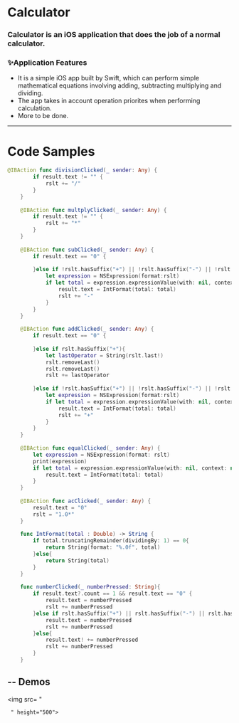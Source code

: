 # Calculator
### Calculator is an iOS application that does the job of a normal calculator.

###  ✨Application Features
- It is a simple iOS app built by Swift, which can perform simple mathematical equations involving adding, subtracting multiplying and dividing.
- The app takes in account operation priorites when performing calculation.
- More to be done.

---
# Code Samples
```swift
@IBAction func divisionClicked(_ sender: Any) {
        if result.text != "" {
            rslt += "/"
        }
    }
    
    @IBAction func multplyClicked(_ sender: Any) {
        if result.text != "" {
            rslt += "*"
        }
    }
    
    @IBAction func subClicked(_ sender: Any) {
        if result.text == "0" {
            
        }else if !rslt.hasSuffix("+") || !rslt.hasSuffix("-") || !rslt.hasSuffix("*") || !rslt.hasSuffix("/"){
            let expression = NSExpression(format:rslt)
            if let total = expression.expressionValue(with: nil, context: nil) as? Double {
                result.text = IntFormat(total: total)
                rslt += "-"
            }
        }
    }
    
    @IBAction func addClicked(_ sender: Any) {
        if result.text == "0" {
            
        }else if rslt.hasSuffix("+"){
            let lastOperator = String(rslt.last!)
            rslt.removeLast()
            rslt.removeLast()
            rslt += lastOperator
            
        }else if !rslt.hasSuffix("+") || !rslt.hasSuffix("-") || !rslt.hasSuffix("*") || !rslt.hasSuffix("/"){
            let expression = NSExpression(format:rslt)
            if let total = expression.expressionValue(with: nil, context: nil) as? Double {
                result.text = IntFormat(total: total)
                rslt += "+"
            }
        }
    }
    
    @IBAction func equalClicked(_ sender: Any) {
        let expression = NSExpression(format: rslt)
        print(expression)
        if let total = expression.expressionValue(with: nil, context: nil) as? Double{
            result.text = IntFormat(total: total)
        }
    }
    
    @IBAction func acClicked(_ sender: Any) {
        result.text = "0"
        rslt = "1.0*"
    }
    
    func IntFormat(total : Double) -> String {
        if total.truncatingRemainder(dividingBy: 1) == 0{
            return String(format: "%.0f", total)
        }else{
            return String(total)
        }
    }
    
    func numberClicked(_ numberPressed: String){
        if result.text?.count == 1 && result.text == "0" {
            result.text = numberPressed
            rslt += numberPressed
        }else if rslt.hasSuffix("+") || rslt.hasSuffix("-") || rslt.hasSuffix("*") || rslt.hasSuffix("/"){
            result.text = numberPressed
            rslt += numberPressed
        }else{
            result.text! += numberPressed
            rslt += numberPressed
        }
    }
```

--
Demos
---



<img src= "

     " height="500"> 
     
     
     
     
     
     
     
     
     
     
     
